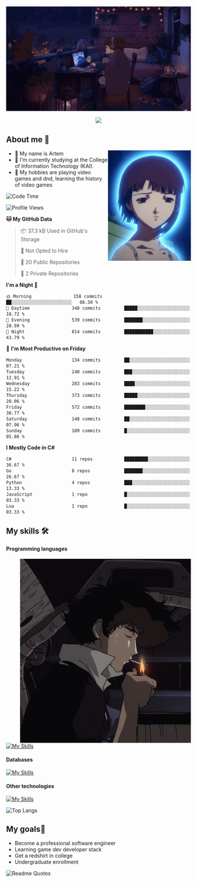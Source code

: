 <div align="center">
  <p>
    <img src="assets/lo-fi.gif">
  </p>
  <p>
    <img src="https://readme-typing-svg.herokuapp.com?color=%2336BCF7&lines=Welcome-to-my-profile&center=true&width=380&height=50&duration=4000&pause=1000">
  </p>
</div>

<div>
  <h2>About me 🚀</h2>
   <div align="center">
    <img src="assets/lain2.gif" align="right" height="300px">
  </div>
  <ul>
    <li>👨 My name is Artem</li>
    <li>🌱 I'm currently studying at the College of Information Technology (KAI).</li>
    <li>👾 My hobbies are playing video games and dnd, learning the history of video games </li>
  </ul>
</div>


<!--START_SECTION:waka-->
![Code Time](http://img.shields.io/badge/Code%20Time-238%20hrs%2017%20mins-blue)

![Profile Views](http://img.shields.io/badge/Profile%20Views-24-blue)

**🐱 My GitHub Data** 

> 📦 37.3 kB Used in GitHub's Storage 
 > 
> 🚫 Not Opted to Hire
 > 
> 📜 20 Public Repositories 
 > 
> 🔑 2 Private Repositories 
 > 
**I'm a Night 🦉** 

```text
🌞 Morning                158 commits         ██░░░░░░░░░░░░░░░░░░░░░░░   08.50 % 
🌆 Daytime                348 commits         █████░░░░░░░░░░░░░░░░░░░░   18.72 % 
🌃 Evening                539 commits         ███████░░░░░░░░░░░░░░░░░░   28.99 % 
🌙 Night                  814 commits         ███████████░░░░░░░░░░░░░░   43.79 % 
```
📅 **I'm Most Productive on Friday** 

```text
Monday                   134 commits         ██░░░░░░░░░░░░░░░░░░░░░░░   07.21 % 
Tuesday                  240 commits         ███░░░░░░░░░░░░░░░░░░░░░░   12.91 % 
Wednesday                283 commits         ████░░░░░░░░░░░░░░░░░░░░░   15.22 % 
Thursday                 373 commits         █████░░░░░░░░░░░░░░░░░░░░   20.06 % 
Friday                   572 commits         ████████░░░░░░░░░░░░░░░░░   30.77 % 
Saturday                 148 commits         ██░░░░░░░░░░░░░░░░░░░░░░░   07.96 % 
Sunday                   109 commits         █░░░░░░░░░░░░░░░░░░░░░░░░   05.86 % 
```


**I Mostly Code in C#** 

```text
C#                       11 repos            █████████░░░░░░░░░░░░░░░░   36.67 % 
Go                       8 repos             ███████░░░░░░░░░░░░░░░░░░   26.67 % 
Python                   4 repos             ███░░░░░░░░░░░░░░░░░░░░░░   13.33 % 
JavaScript               1 repo              █░░░░░░░░░░░░░░░░░░░░░░░░   03.33 % 
Lua                      1 repo              █░░░░░░░░░░░░░░░░░░░░░░░░   03.33 % 
```




<!--END_SECTION:waka-->

## My skills 🛠️
#### Programming languages
<div align="center">
  <img src="assets/bebop_smoke.gif" align="right" height="500px">
</div>


[![My Skills](https://skillicons.dev/icons?i=go,cs,python)](https://skillicons.dev)
#### Databases
[![My Skills](https://skillicons.dev/icons?i=mysql,mongodb,postgres)](https://skillicons.dev)
#### Other technologies
[![My Skills](https://skillicons.dev/icons?i=unity,docker,git,wasm,githubactions,kafka)](https://skillicons.dev)

![Top Langs](https://github-readme-stats.vercel.app/api/top-langs/?username=nifle3&layout=compact&theme=nord)


## My goals🚀
- Become a professional software engineer
- Learning game dev developer stack
- Get a redshirt in college
- Undergraduate enrollment

![Readme Quotes](https://quotes-github-readme.vercel.app/api?type=horizontal&theme=nord) 
